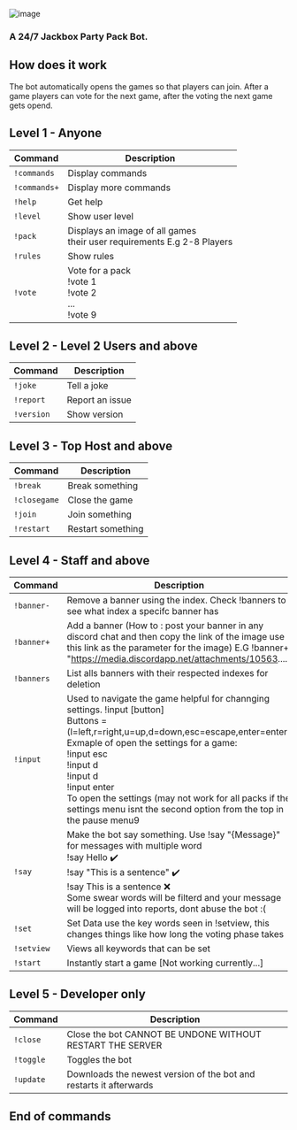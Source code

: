 ![image](https://user-images.githubusercontent.com/55576076/235742815-f471e12a-7e11-45ee-aad4-25b1b0aa38ab.png)

### A 24/7 Jackbox Party Pack Bot.

## How does it work
The bot automatically opens the games so that players can join.
After a game players can vote for the next game, after the voting the next game gets opend.


## Level 1 - Anyone

| Command      | Description        |
|--------------|--------------------|
| `!commands`  | Display commands   |
| `!commands+` | Display more commands |
| `!help`      | Get help           |
| `!level`     | Show user level    |
| `!pack`      | Displays an image of all games<br> their user requirements E.g 2-8 Players     |
| `!rules`     | Show rules         |
| `!vote`      | Vote for a pack <br>!vote 1 <br>!vote 2<br>...<br>!vote 9 |

## Level 2 - Level 2 Users and above

| Command      | Description        |
|--------------|--------------------|
| `!joke`      | Tell a joke        |
| `!report`    | Report an issue    |
| `!version`   | Show version       |

## Level 3 - Top Host and above

| Command      | Description        |
|--------------|--------------------|
| `!break`     | Break something    |
| `!closegame` | Close the game     |
| `!join`      | Join something     |
| `!restart`   | Restart something  |

## Level 4 - Staff and above

| Command      | Description        |
|--------------|--------------------|
| `!banner-`   | Remove a banner using the index. Check !banners to see what index a specifc banner has    |
| `!banner+`   | Add a banner (How to :  post your banner in any discord chat and then copy the link of the image use this link as the parameter for the image)  E.G !banner+ "https://media.discordapp.net/attachments/10563...."   |
| `!banners`   | List alls banners with their respected indexes for deletion       |
| `!input`     | Used to navigate the game helpful for channging settings. !input [button]  <br>Buttons = (l=left,r=right,u=up,d=down,esc=escape,enter=enter)  <br>Exmaple of open the settings for a game: <br>!input esc <br>!input d <br>!input d <br>!input enter  <br>To open the settings (may not work for all packs if the settings menu isnt the second option from the top in the pause menu9
| `!say`       | Make the bot say something. Use !say "{Message}" for messages with multiple word   <br>!say Hello ✔️  <br>!say "This is a sentence" ✔️  <br>!say This is a sentence ❌  <br> Some swear words will be filterd and your message will be logged into reports, dont abuse the bot :(
| `!set`       | Set Data use the key words seen in !setview, this changes things like how long the voting phase takes      |
| `!setview`   | Views all keywords that can be set |
| `!start`     | Instantly start a game  [Not working currently...] |

## Level 5 - Developer only

| Command      | Description        |
|--------------|--------------------|
| `!close`     | Close the bot CANNOT BE UNDONE WITHOUT RESTART THE SERVER    |
| `!toggle`    | Toggles the bot   |
| `!update`    | Downloads the newest version of the bot and restarts it afterwards   |

## End of commands
